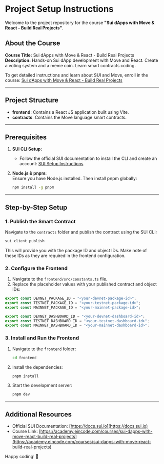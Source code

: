 # Project Setup Instructions

Welcome to the project repository for the course **"Sui dApps with Move & React - Build Real Projects"**.

## About the Course

**Course Title:** Sui dApps with Move & React - Build Real Projects  
**Description:** Hands-on Sui dApp development with Move and React. Create a voting system and a meme coin. Learn smart contracts coding.

To get detailed instructions and learn about SUI and Move, enroll in the course: [Sui dApps with Move & React - Build Real Projects](https://academy.eincode.com/courses/sui-dapps-with-move-react-build-real-projects)

---

## Project Structure

- **frontend**: Contains a React JS application built using Vite.
- **contracts**: Contains the Move language smart contracts.

---

## Prerequisites

1. **SUI CLI Setup:**  
   - Follow the official SUI documentation to install the CLI and create an account: [SUI Setup Instructions](https://docs.sui.io/guides/developer/getting-started/sui-install)

2. **Node.js & pnpm:**  
   Ensure you have Node.js installed. Then install pnpm globally:

   ```bash
   npm install -g pnpm
   ```

---

## Step-by-Step Setup

### 1. Publish the Smart Contract

Navigate to the `contracts` folder and publish the contract using the SUI CLI:

```bash
sui client publish
```

This will provide you with the package ID and object IDs. Make note of these IDs as they are required in the frontend configuration.

### 2. Configure the Frontend

1. Navigate to the `frontend/src/constants.ts` file.
2. Replace the placeholder values with your published contract and object IDs:

```typescript
export const DEVNET_PACKAGE_ID = "<your-devnet-package-id>";
export const TESTNET_PACKAGE_ID = "<your-testnet-package-id>";
export const MAINNET_PACKAGE_ID = "<your-mainnet-package-id>";

export const DEVNET_DASHBOARD_ID = "<your-devnet-dashboard-id>";
export const TESTNET_DASHBOARD_ID = "<your-testnet-dashboard-id>";
export const MAINNET_DASHBOARD_ID = "<your-mainnet-dashboard-id>";
```

### 3. Install and Run the Frontend

1. Navigate to the `frontend` folder:

   ```bash
   cd frontend
   ```

2. Install the dependencies:

   ```bash
   pnpm install
   ```

3. Start the development server:

   ```bash
   pnpm dev
   ```

---

## Additional Resources

- Official SUI Documentation: [https://docs.sui.io](https://docs.sui.io)
- Course Link: [https://academy.eincode.com/courses/sui-dapps-with-move-react-build-real-projects](https://academy.eincode.com/courses/sui-dapps-with-move-react-build-real-projects)

Happy coding! 🚀
